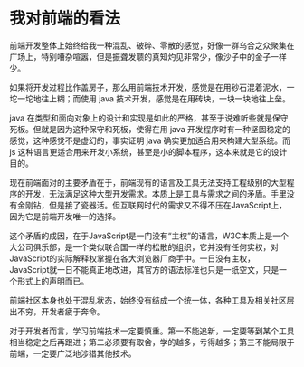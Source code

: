 # 我对前端的看法

前端开发整体上始终给我一种混乱、破碎、零散的感觉，好像一群乌合之众聚集在广场上，特别嘈杂喧嚣，但是振聋发聩的真知灼见非常少，像沙子中的金子一样少。

如果将开发过程比作盖房子，那么用前端技术开发，感觉是在用砂石混着泥水，一坨一坨地往上糊；而使用 java 技术开发，感觉是在用砖块，一块一块地往上垒。

java 在类型和面向对象上的设计和实现是如此的严格，甚至于说难听些就是保守死板。但就是因为这种保守和死板，使得在用 java 开发程序时有一种坚固稳定的感觉，这种感觉不是虚幻的，事实证明 java 确实更加适合用来构建大型系统。而 js 这种语言更适合用来开发小系统，甚至是小的脚本程序，这本来就是它的设计目的。

现在前端面对的主要矛盾在于，前端现有的语言及工具无法支持工程级别的大型程序的开发，无法满足这种大型开发需求。本质上是工具与需求之间的矛盾。手里没有金刚钻，但是接了瓷器活。但互联网时代的需求又不得不压在JavaScript上，因为它是前端开发唯一的选择。

这个矛盾的成因，在于JavaScript是一门没有“主权”的语言，W3C本质上是一个大公司俱乐部，是一个类似联合国一样的松散的组织，它并没有任何实权，对JavaScript的实际解释权掌握在各大浏览器厂商手中。一日没有主权，JavaScript就一日不能真正地改进，其官方的语法标准也只是一纸空文，只是一个形式上的声明而已。

前端社区本身也处于混乱状态，始终没有结成一个统一体，各种工具及相关社区层出不穷，开发者疲于奔命。

对于开发者而言，学习前端技术一定要慎重。第一不能追新，一定要等到某个工具相当稳定之后再跟进；第二必须要有取舍，学的越多，亏得越多；第三不能局限于前端，一定要广泛地涉猎其他技术。